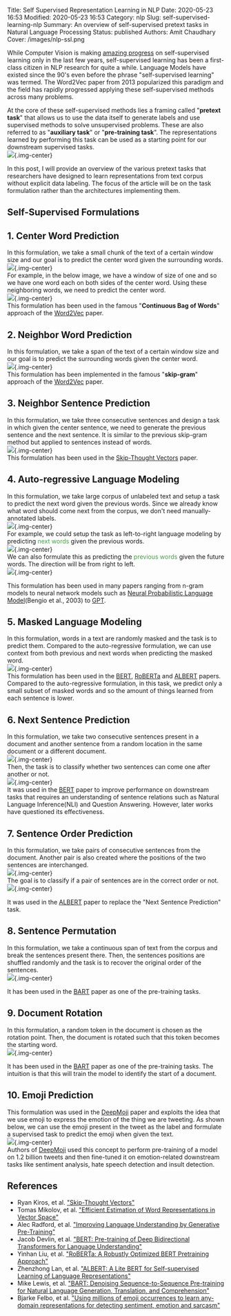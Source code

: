 Title: Self Supervised Representation Learning in NLP
Date: 2020-05-23 16:53
Modified: 2020-05-23 16:53
Category: nlp
Slug: self-supervised-learning-nlp
Summary: An overview of self-supervised pretext tasks in Natural Language Processing
Status: published
Authors: Amit Chaudhary
Cover: /images/nlp-ssl.png

While Computer Vision is making [amazing progress](https://amitness.com/2020/02/illustrated-self-supervised-learning/) on self-supervised learning only in the last few years, self-supervised learning has been a first-class citizen in NLP research for quite a while. Language Models have existed since the 90's even before the phrase "self-supervised learning" was termed. The Word2Vec paper from 2013 popularized this paradigm and the field has rapidly progressed applying these self-supervised methods across many problems.  

At the core of these self-supervised methods lies a framing called "**pretext task**" that allows us to use the data itself to generate labels and use supervised methods to solve unsupervised problems. These are also referred to as "**auxiliary task**" or "**pre-training task**". The representations learned by performing this task can be used as a starting point for our downstream supervised tasks.  
![](/images/nlp-ssl.png){.img-center}  

In this post, I will provide an overview of the various pretext tasks that researchers have designed to learn representations from text corpus without explicit data labeling. The focus of the article will be on the task formulation rather than the architectures implementing them.      

## Self-Supervised Formulations  
## 1. Center Word Prediction  
In this formulation, we take a small chunk of the text of a certain window size and our goal is to predict the center word given the surrounding words.  
![](/images/nlp-ssl-center-word-prediction.gif){.img-center}  
For example, in the below image, we have a window of size of one and so we have one word each on both sides of the center word. Using these neighboring words, we need to predict the center word.    
![](/images/nlp-ssl-cbow-explained.png){.img-center}  
This formulation has been used in the famous "**Continuous Bag of Words**" approach of the [Word2Vec](https://arxiv.org/abs/1301.3781) paper.  

## 2. Neighbor Word Prediction  
In this formulation, we take a span of the text of a certain window size and our goal is to predict the surrounding words given the center word.  
![](/images/nlp-ssl-neighbor-word-prediction.gif){.img-center}  
This formulation has been implemented in the famous "**skip-gram**" approach of the [Word2Vec](https://arxiv.org/abs/1301.3781) paper.  


## 3. Neighbor Sentence Prediction  
In this formulation, we take three consecutive sentences and design a task in which given the center sentence, we need to generate the previous sentence and the next sentence. It is similar to the previous skip-gram method but applied to sentences instead of words.  
![](/images/nlp-ssl-neighbor-sentence.gif){.img-center}  
This formulation has been used in the [Skip-Thought Vectors](https://arxiv.org/abs/1506.06726) paper.

## 4. Auto-regressive Language Modeling  
In this formulation, we take large corpus of unlabeled text and setup a task to predict the next word given the previous words. Since we already know what word should come next from the corpus, we don't need manually-annotated labels.  
![](/images/nlp-ssl-causal-language-modeling.gif){.img-center}   
For example, we could setup the task as left-to-right language modeling by predicting <span style="color: #439f47;">next words</span> given the previous words.  
![](/images/nlp-ssl-causal-language-modeling-steps.png){.img-center}  
We can also formulate this as predicting the <span style="color: #439f47;">previous words</span> given the future words. The direction will be from right to left.  
![](/images/nlp-ssl-causal-rtl.png){.img-center}  

This formulation has been used in many papers ranging from n-gram models to neural network models such as [Neural Probabilistic Language Model](http://www.jmlr.org/papers/volume3/bengio03a/bengio03a.pdf)(Bengio et al., 2003) to [GPT](https://s3-us-west-2.amazonaws.com/openai-assets/research-covers/language-unsupervised/language_understanding_paper.pdf).

## 5. Masked Language Modeling  
In this formulation, words in a text are randomly masked and the task is to predict them. Compared to the auto-regressive formulation, we can use context from both previous and next words when predicting the masked word.      
![](/images/nlp-ssl-masked-lm.png){.img-center}  
This formulation has been used in the [BERT](https://arxiv.org/abs/1810.04805), [RoBERTa](https://arxiv.org/abs/1907.11692) and [ALBERT](https://arxiv.org/abs/1909.11942) papers. Compared to the auto-regressive formulation, in this task, we predict only a small subset of masked words and so the amount of things learned from each sentence is lower.

## 6. Next Sentence Prediction  
In this formulation, we take two consecutive sentences present in a document and another sentence from a random location in the same document or a different document.  
![](/images/nlp-ssl-nsp-sampling.png){.img-center}  
Then, the task is to classify whether two sentences can come one after another or not.  
![](/images/nlp-ssl-next-sentence-prediction.png){.img-center}  
It was used in the [BERT](https://arxiv.org/abs/1810.04805) paper to improve performance on downstream tasks that requires an understanding of sentence relations such as Natural Language Inference(NLI) and Question Answering. However, later works have questioned its effectiveness.  

## 7. Sentence Order Prediction    
In this formulation, we take pairs of consecutive sentences from the document. Another pair is also created where the positions of the two sentences are interchanged.    
![](/images/nlp-ssl-sop-sampling.png){.img-center}  
The goal is to classify if a pair of sentences are in the correct order or not.  
![](/images/nlp-ssl-sop-example.png){.img-center}  

It was used in the [ALBERT](https://arxiv.org/abs/1909.11942) paper to replace the "Next Sentence Prediction" task.  

## 8. Sentence Permutation  
In this formulation, we take a continuous span of text from the corpus and break the sentences present there. Then, the sentences positions are shuffled randomly and the task is to recover the original order of the sentences.  
![](/images/nlp-ssl-sentence-permutation.gif){.img-center}  

It has been used in the [BART](https://arxiv.org/abs/1910.13461) paper as one of the pre-training tasks.  

## 9. Document Rotation  
In this formulation, a random token in the document is chosen as the rotation point. Then, the document is rotated such that this token becomes the starting word.  
![](/images/nlp-ssl-document-rotation.gif){.img-center}  

It has been used in the [BART](https://arxiv.org/abs/1910.13461) paper as one of the pre-training tasks. The intuition is that this will train the model to identify the start of a document.  

## 10. Emoji Prediction  
This formulation was used in the [DeepMoji](https://arxiv.org/abs/1708.00524) paper and exploits the idea that we use emoji to express the emotion of the thing we are tweeting. As shown below, we can use the emoji present in the tweet as the label and formulate a supervised task to predict the emoji when given the text.  
![](/images/nlp-ssl-deepmoji.gif){.img-center}   
Authors of [DeepMoji](https://arxiv.org/abs/1708.00524) used this concept to perform pre-training of a model on 1.2 billion tweets and then fine-tuned it on emotion-related downstream tasks like sentiment analysis, hate speech detection and insult detection.  

## References
- Ryan Kiros, et al. ["Skip-Thought Vectors"](https://arxiv.org/abs/1506.06726)
- Tomas Mikolov, et al. ["Efficient Estimation of Word Representations in Vector Space"](https://arxiv.org/abs/1301.3781)
- Alec Radford, et al. ["Improving Language Understanding by Generative Pre-Training"](https://s3-us-west-2.amazonaws.com/openai-assets/research-covers/language-unsupervised/language_understanding_paper.pdf)
- Jacob Devlin, et al. ["BERT: Pre-training of Deep Bidirectional Transformers for Language Understanding"](https://arxiv.org/abs/1810.04805)
- Yinhan Liu, et al. ["RoBERTa: A Robustly Optimized BERT Pretraining Approach"](https://arxiv.org/abs/1907.11692)
- Zhenzhong Lan, et al. ["ALBERT: A Lite BERT for Self-supervised Learning of Language Representations"](https://arxiv.org/abs/1909.11942)
- Mike Lewis, et al. ["BART: Denoising Sequence-to-Sequence Pre-training for Natural Language Generation, Translation, and Comprehension"](https://arxiv.org/abs/1910.13461)
- Bjarke Felbo, et al. ["Using millions of emoji occurrences to learn any-domain representations for detecting sentiment, emotion and sarcasm"](https://arxiv.org/abs/1708.00524)  
